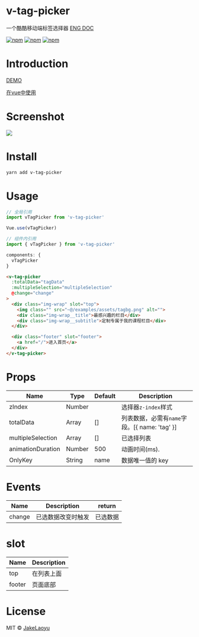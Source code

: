 # v-tag-picker

一个酷酷移动端标签选择器 [ENG DOC](https://github.com/JakeLaoyu/v-tag-picker/blob/master/README.md)

[![npm](https://img.shields.io/npm/v/v-tag-picker.svg?style=flat-square)](https://www.npmjs.com/package/v-tag-picker)
[![npm](https://img.shields.io/npm/dt/v-tag-picker.svg?style=flat-square)](https://www.npmjs.com/package/v-tag-picker)
[![npm](https://img.shields.io/npm/l/v-tag-picker.svg?style=flat-square)](https://github.com/jakelaoyu/v-tag-picker/blob/master/LICENSE)

# Introduction

[DEMO](https://jakelaoyu.github.io/v-tag-picker/)

[在vue中使用](https://github.com/JakeLaoyu/v-tag-picker/blob/master/examples/App.vue)

# Screenshot

![](https://blogimg.jakeyu.top/v-tag-picker/screenshot-3.gif)

# Install

```sh
yarn add v-tag-picker
```

# Usage

```js
// 全局引用
import vTagPicker from 'v-tag-picker'

Vue.use(vTagPicker)

// 组件内引用
import { vTagPicker } from 'v-tag-picker'

components: {
  vTagPicker
}
```

```html
<v-tag-picker
  :totalData="tagData"
  :multipleSelection="multipleSelection"
  @change="change"
>
  <div class="img-wrap" slot="top">
    <img class="" src="~@/examples/assets/tagbg.png" alt="">
    <div class="img-wrap__title">最感兴趣的栏目</div>
    <div class="img-wrap__subtitle">定制专属于我的课程栏目</div>
  </div>

  <div class="footer" slot="footer">
    <a href="/">进入首页</a>
  </div>
</v-tag-picker>
```

# Props

| Name              | Type   | Default | Description                                   |
| ----------------- | ------ | ------- | --------------------------------------------- |
| zIndex            | Number |         | 选择器`z-index`样式                           |
| totalData         | Array  | []      | 列表数据，必需有`name`字段。[{ name: 'tag' }] |
| multipleSelection | Array  | []      | 已选择列表                                    |
| animationDuration | Number | 500     | 动画时间(ms).                                 |
| OnlyKey           | String | name    | 数据唯一值的 key                              |

# Events

| Name   | Description        | return   |
| ------ | ------------------ | -------- |
| change | 已选数据改变时触发 | 已选数据 |

# slot

| Name   | Description |
| ------ | ----------- |
| top    | 在列表上面  |
| footer | 页面底部    |

# License
MIT © [JakeLaoyu](https://github.com/JakeLaoyu)
